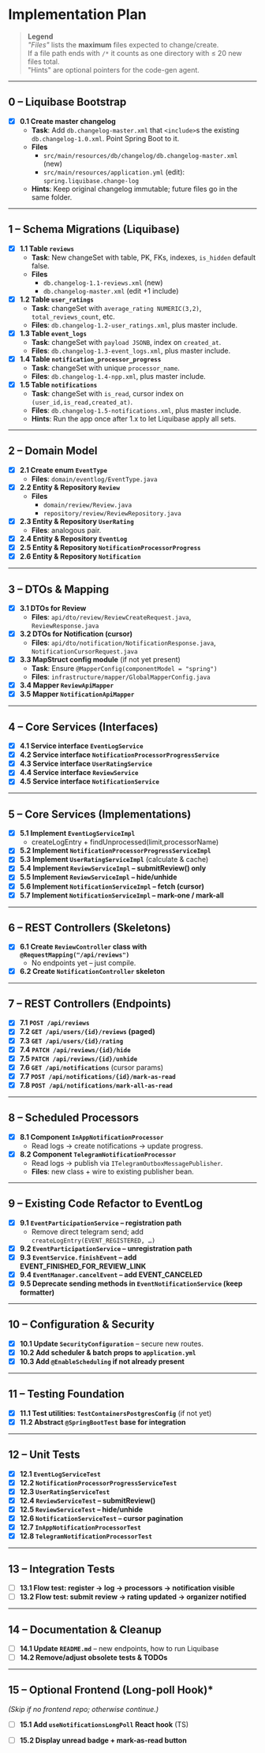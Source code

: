 # Implementation Plan

> **Legend**  
> *"Files"* lists the **maximum** files expected to change/create.  
> If a file path ends with `/*` it counts as one directory with ≤ 20 new files total.  
> "Hints" are optional pointers for the code-gen agent.

---

## 0 – Liquibase Bootstrap
- [x] **0.1 Create master changelog**
  - **Task**: Add `db.changelog-master.xml` that `<include>`s the existing `db.changelog-1.0.xml`. Point Spring Boot to it.
  - **Files**
    - `src/main/resources/db/changelog/db.changelog-master.xml` (new)
    - `src/main/resources/application.yml` (edit): `spring.liquibase.change-log`
  - **Hints**: Keep original changelog immutable; future files go in the same folder.

---

## 1 – Schema Migrations (Liquibase)
- [x] **1.1 Table `reviews`**
  - **Task**: New changeSet with table, PK, FKs, indexes, `is_hidden` default false.
  - **Files**
    - `db.changelog-1.1-reviews.xml` (new)
    - `db.changelog-master.xml` (edit +1 include)
- [x] **1.2 Table `user_ratings`**
  - **Task**: changeSet with `average_rating NUMERIC(3,2)`, `total_reviews_count`, etc.
  - **Files**: `db.changelog-1.2-user_ratings.xml`, plus master include.
- [x] **1.3 Table `event_logs`**
  - **Task**: changeSet with `payload JSONB`, index on `created_at`.
  - **Files**: `db.changelog-1.3-event_logs.xml`, plus master include.
- [x] **1.4 Table `notification_processor_progress`**
  - **Task**: changeSet with unique `processor_name`.
  - **Files**: `db.changelog-1.4-npp.xml`, plus master include.
- [x] **1.5 Table `notifications`**
  - **Task**: changeSet with `is_read`, cursor index on `(user_id,is_read,created_at)`.
  - **Files**: `db.changelog-1.5-notifications.xml`, plus master include.
  - **Hints**: Run the app once after 1.x to let Liquibase apply all sets.

---

## 2 – Domain Model
- [x] **2.1 Create enum `EventType`**
  - **Files**: `domain/eventlog/EventType.java`
- [x] **2.2 Entity & Repository `Review`**
  - **Files**
    - `domain/review/Review.java`
    - `repository/review/ReviewRepository.java`
- [x] **2.3 Entity & Repository `UserRating`**
  - **Files**: analogous pair.
- [x] **2.4 Entity & Repository `EventLog`**
- [x] **2.5 Entity & Repository `NotificationProcessorProgress`**
- [x] **2.6 Entity & Repository `Notification`**

---

## 3 – DTOs & Mapping
- [x] **3.1 DTOs for Review**
  - **Files**: `api/dto/review/ReviewCreateRequest.java`, `ReviewResponse.java`
- [x] **3.2 DTOs for Notification (cursor)**
  - **Files**: `api/dto/notification/NotificationResponse.java`, `NotificationCursorRequest.java`
- [x] **3.3 MapStruct config module** (if not yet present)
  - **Task**: Ensure `@MapperConfig(componentModel = "spring")`
  - **Files**: `infrastructure/mapper/GlobalMapperConfig.java`
- [x] **3.4 Mapper `ReviewApiMapper`**
- [x] **3.5 Mapper `NotificationApiMapper`**

---

## 4 – Core Services (Interfaces)
- [x] **4.1 Service interface `EventLogService`**
- [x] **4.2 Service interface `NotificationProcessorProgressService`**
- [x] **4.3 Service interface `UserRatingService`**
- [x] **4.4 Service interface `ReviewService`**
- [x] **4.5 Service interface `NotificationService`**

---

## 5 – Core Services (Implementations)
- [x] **5.1 Implement `EventLogServiceImpl`**
  - createLogEntry + findUnprocessed(limit,processorName)
- [x] **5.2 Implement `NotificationProcessorProgressServiceImpl`**
- [x] **5.3 Implement `UserRatingServiceImpl`** (calculate & cache)
- [x] **5.4 Implement `ReviewServiceImpl` – submitReview() only**
- [x] **5.5 Implement `ReviewServiceImpl` – hide/unhide**
- [x] **5.6 Implement `NotificationServiceImpl` – fetch (cursor)**
- [x] **5.7 Implement `NotificationServiceImpl` – mark-one / mark-all**

---

## 6 – REST Controllers (Skeletons)
- [x] **6.1 Create `ReviewController` class with `@RequestMapping("/api/reviews")`**
  - No endpoints yet – just compile.
- [x] **6.2 Create `NotificationController` skeleton**

---

## 7 – REST Controllers (Endpoints)
- [x] **7.1 `POST /api/reviews`**
- [x] **7.2 `GET /api/users/{id}/reviews` (paged)**  
- [x] **7.3 `GET /api/users/{id}/rating`**
- [x] **7.4 `PATCH /api/reviews/{id}/hide`**
- [x] **7.5 `PATCH /api/reviews/{id}/unhide`**
- [x] **7.6 `GET /api/notifications`** (cursor params)
- [x] **7.7 `POST /api/notifications/{id}/mark-as-read`**
- [x] **7.8 `POST /api/notifications/mark-all-as-read`**

---

## 8 – Scheduled Processors
- [x] **8.1 Component `InAppNotificationProcessor`**
  - Read logs → create notifications → update progress.
- [x] **8.2 Component `TelegramNotificationProcessor`**
  - Read logs → publish via `ITelegramOutboxMessagePublisher`.
  - **Files**: new class + wire to existing publisher bean.

---

## 9 – Existing Code Refactor to EventLog
- [x] **9.1 `EventParticipationService` – registration path**  
  - Remove direct telegram send; add `createLogEntry(EVENT_REGISTERED, …)`
- [x] **9.2 `EventParticipationService` – unregistration path**
- [x] **9.3 `EventService.finishEvent` – add EVENT_FINISHED_FOR_REVIEW_LINK**
- [x] **9.4 `EventManager.cancelEvent` – add EVENT_CANCELED**
- [x] **9.5 Deprecate sending methods in `EventNotificationService` (keep formatter)**

---

## 10 – Configuration & Security
- [x] **10.1 Update `SecurityConfiguration`** – secure new routes.
- [x] **10.2 Add scheduler & batch props to `application.yml`**
- [x] **10.3 Add `@EnableScheduling` if not already present**

---

## 11 – Testing Foundation
- [x] **11.1 Test utilities: `TestContainersPostgresConfig`** (if not yet)
- [x] **11.2 Abstract `@SpringBootTest` base for integration**

---

## 12 – Unit Tests
- [x] **12.1 `EventLogServiceTest`**
- [x] **12.2 `NotificationProcessorProgressServiceTest`**
- [x] **12.3 `UserRatingServiceTest`**
- [x] **12.4 `ReviewServiceTest` – submitReview()**
- [x] **12.5 `ReviewServiceTest` – hide/unhide**
- [x] **12.6 `NotificationServiceTest` – cursor pagination**
- [x] **12.7 `InAppNotificationProcessorTest`**
- [x] **12.8 `TelegramNotificationProcessorTest`**

---

## 13 – Integration Tests
- [ ] **13.1 Flow test: register → log → processors → notification visible**
- [ ] **13.2 Flow test: submit review → rating updated → organizer notified**

---

## 14 – Documentation & Cleanup
- [ ] **14.1 Update `README.md`** – new endpoints, how to run Liquibase
- [ ] **14.2 Remove/adjust obsolete tests & TODOs**

---

## 15 – Optional Frontend (Long-poll Hook)*
*(Skip if no frontend repo; otherwise continue.)*
- [ ] **15.1 Add `useNotificationsLongPoll` React hook** (TS)
- [ ] **15.2 Display unread badge + mark-as-read button**

